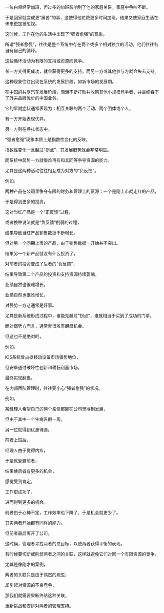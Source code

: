一位白领经常加班，但过多的加班影响到了他的家庭关系，家庭中争吵不断。

于是回家就变成更“痛苦”的事，这使得他花费更多时间加班，结果又使家庭生活在未来更加被忽视。

这时候，工作在他的生活中出现了“强者愈强”的现象。

所谓“强者愈强”，往往是整个系统中存在两个或多个相对独立的活动，他们往往各自有自己的循环。

这些循环活动为有限的支持或资源而竞争。

某一方变得更成功，就会获得更多的支持，而另一方或其他参与方就会失去支持。

这种现象往往出现在系统的发展阶段，如新市场的发展期。

在中国的共享汽车发展阶段，滴滴不断打败并收购其他小规模竞争者，并最终吞下了外来品牌优步的中国业务。

它的早期症状通常表现为：相互关联的两个活动、两个团体或个人，

有一方开始表现优异，

另一方则在挣扎状态中。

“强者愈强”现象本质上是指数性变化的反映。

指数性变化一旦越过“拐点”，其发展趋势就会非常明显。

而系统中弱势一方就很难再有和其同等争夺资源的能力。

尤其是这两种活动往往相互成为对方的“负反馈”。

例如，

两种产品在公司里争夺有限的财务和管理上的资源：一个是刚上市就走红的产品，

于是得到更多的投资，

这对当红产品是一个“正反馈”过程，

或者换种说法就是“负反馈”削弱的过程，

结果导致当红产品销售数据不断增长。

但对另一个同期上市的产品，由于销售数据一开始并不突出。

结果另一个新产品就没有什么投资了，

对前者的投资变成了后者的“负反馈”，

结果导致第二个产品的投资和支持资源持续萎缩，

业绩自然也很难增长。

业绩自然也很难增长。

对强势一方这通常是好事。

尤其是新系统形成过程中，谁能先越过“拐点”，谁就相当于买到了成功的门票。

而对弱势方而言，通常就很难有翻盘机会。

但这也不是绝对的，

例如，

iOS系统曾占据移动设备市场强势地位，

但安卓通过破坏性创新和耕耘利基市场，

最终实现翻盘。

在内部团队管理时，往往要小心“强者愈强”的状况。

例如，

某经理人希望自己的两个亲信都能在公司里得到发展，

但由于其中一个生病告假一周，

另一位就得到优惠待遇。

前者上班后，

经理人由于觉得内疚，

于是就躲避前者，

结果使后者有更多的机会，

感觉受到肯定，

工作更成功了，

进而得到更多的机会。

前者由于心神不定，工作效率也下降了，于是机会就更少了。

其实两者开始都有同样的能力。

但前者最后离开了公司。

这时候，管理者寻找两者的总目标，以使两者获得平衡的表现。

有时候要切断或削弱两者之间的关联，这样就避免它们对同一个有限资源的竞争。

尤其是像刚才的案例，

两者的关联只是由于偶然的疏忽，

却引起对资源的不良竞争，

那我们就需要果断终结这种关联，

重新挑战和安排对两者的管理支持。